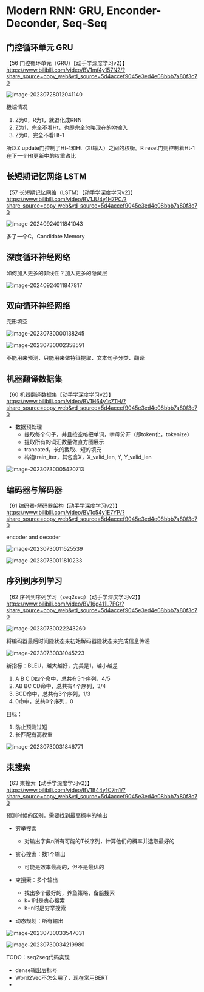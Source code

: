 

# Modern RNN: GRU, Enconder-Deconder, Seq-Seq

## 门控循环单元 GRU

【56 门控循环单元（GRU）【动手学深度学习v2】】 https://www.bilibili.com/video/BV1mf4y157N2/?share_source=copy_web&vd_source=5d4accef9045e3ed4e08bbb7a80f3c70

![image-20230728012041140](./20240924-modern-rnn.assets/image-20230728012041140.png)

极端情况

1.   Z为0，R为1，就退化成RNN
2.   Z为1，完全不看Ht，也即完全忽略现在的Xt输入
3.   Z为0，完全不看Ht-1

所以Z update门控制了Ht-1和Ht（Xt输入）之间的权衡。R reset门则控制着Ht-1在下一个Ht更新中的权重占比

## 长短期记忆网络 LSTM

【57 长短期记忆网络（LSTM）【动手学深度学习v2】】 https://www.bilibili.com/video/BV1JU4y1H7PC/?share_source=copy_web&vd_source=5d4accef9045e3ed4e08bbb7a80f3c70

![image-20240924011841043](./20240924-modern-rnn.assets/image-20240924011841043.png)

多了一个C，Candidate Memory

## 深度循环神经网络

如何加入更多的非线性？加入更多的隐藏层

![image-20240924011847817](./20240924-modern-rnn.assets/image-20240924011847817.png)



## 双向循环神经网络

完形填空

![image-20230730000138245](./20240924-modern-rnn.assets/image-20230730000138245.png)

![image-20230730002358591](./20240924-modern-rnn.assets/image-20230730002358591.png)

不能用来预测，只能用来做特征提取、文本句子分类、翻译



## 机器翻译数据集

【60 机器翻译数据集【动手学深度学习v2】】 https://www.bilibili.com/video/BV1H64y1s7TH/?share_source=copy_web&vd_source=5d4accef9045e3ed4e08bbb7a80f3c70

-   数据预处理
    -   提取每个句子，并且按空格把单词，字母分开（即token化，tokenize）
    -   提取所有的词汇数量做直方图展示
    -   trancated，长的截取、短的填充
    -   构造train_iter，其包含X，X_valid_len, Y, Y_valid_len

![image-20230730005420713](./20240924-modern-rnn.assets/image-20230730005420713.png)





## 编码器与解码器

【61 编码器-解码器架构【动手学深度学习v2】】 https://www.bilibili.com/video/BV1c54y1E7YP/?share_source=copy_web&vd_source=5d4accef9045e3ed4e08bbb7a80f3c70

encoder and decoder

![image-20230730011525539](./20240924-modern-rnn.assets/image-20230730011525539.png)

![image-20230730011810233](./20240924-modern-rnn.assets/image-20230730011810233.png)



## 序列到序列学习

【62 序列到序列学习（seq2seq）【动手学深度学习v2】】 https://www.bilibili.com/video/BV16g411L7FG/?share_source=copy_web&vd_source=5d4accef9045e3ed4e08bbb7a80f3c70

![image-20230730022243260](./20240924-modern-rnn.assets/image-20230730022243260.png)

将编码器最后时间隐状态来初始解码器隐状态来完成信息传递

![image-20230730031045223](./20240924-modern-rnn.assets/image-20230730031045223.png)



新指标：BLEU，越大越好，完美是1，越小越差

1.   A B C D四个命中，总共有5个序列，4/5
2.   AB BC CD命中，总共有4个序列，3/4
3.   BCD命中，总共有3个序列，1/3
4.   0命中，总共0个序列，0

目标：

1.   防止预测过短
2.   长匹配有高权重

![image-20230730031846771](./20240924-modern-rnn.assets/image-20230730031846771.png)



## 束搜索

【63 束搜索【动手学深度学习v2】】 https://www.bilibili.com/video/BV1B44y1C7m1/?share_source=copy_web&vd_source=5d4accef9045e3ed4e08bbb7a80f3c70

预测时候的区别，需要找到最高概率的输出

-   穷举搜索
    -   对输出字典n所有可能的T长序列，计算他们的概率并选取最好的
-   贪心搜索：找1个输出
    -   可能是效率最高的，但不是最优的
-   束搜索：多个输出
    -   找出多个最好的，养鱼策略，备胎搜索
    -   k=1时是贪心搜索
    -   k=n时是穷举搜索

-   动态规划：所有输出

![image-20230730033547031](./20240924-modern-rnn.assets/image-20230730033547031.png)

![image-20230730034219980](./20240924-modern-rnn.assets/image-20230730034219980.png)





TODO：seq2seq代码实现

-   dense输出层标号
-   Word2Vec不怎么用了，现在常用BERT
-   